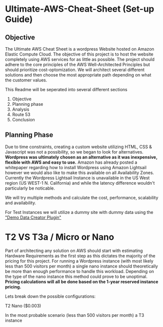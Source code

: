 # Ultimate-AWS-Cheat-Sheet (Set-up Guide)

## Objective

The Ultimate AWS Cheat Sheet is a wordpress Website hosted on Amazon Elastic Compute Cloud. The objective of this project is to host the website completely using AWS services for as little as possible. The project should adhere to the core principles of the AWS Well-Architected Principles but should prioritize cost-optomization. We will architect several different solutions and then choose the most appropriate path depending on what the customer values.
  
This Readme will be seperated into several different sections
  

1. Objective
2. Planning phase
3. Analysis
4. Route 53
5. Conclusion


  
  
## Planning Phase

Due to time constraints, creating a custom website utilizing HTML, CSS & Javascript was not a possibility, so we began to look for alternatives. **Wordpress was ultimately chosen as an alternative as it was inexpensive, flexible with AWS and easy to use.** Amazon has already posted a whitepaper regarding how to install Wordpress using Amazon Lightsail however we would also like to make this available on all Availability Zones. Currently the Wordpress Lightsail Instance is unavailable in the US West region (US WEST-1 N. California) and while the latency difference wouldn't particularly be noticable. 

We will try multiple methods and calculate the cost, performance, scalability and availability. 

For Test Instances we will utilize a dummy site with dummy data using the ["Demo Data Creator Plugin"](https://wordpress.org/plugins/demo-data-creator/) 

# T2 VS T3a / Micro or Nano

Part of architecting any solution on AWS should start with estimating Hardware Requirements as the first step as this dictates the majority of the pricing for this project. For running a Wordpress instance (with most likely less than 500 visitors per month) a single nano instance should theoretically be more than enough performance to handle this workload. Depending on the type of the nano instance this method could prove to be unoptimal. **Pricing calculations will all be done based on the 1-year reserved instance pricing.** 

Lets break down the possible configurations:

T2 Nano ($0.003)

In the most probable scenario (less than 500 visitors per month) a T3 instance





